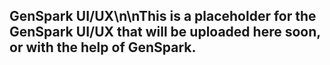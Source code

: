 ## GenSpark UI/UX\n\nThis is a placeholder for the GenSpark UI/UX that will be uploaded here soon, or with the help of GenSpark.
